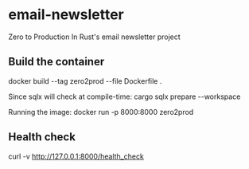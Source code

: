 # email-newsletter

Zero to Production In Rust's email newsletter project

## Build the container

docker build --tag zero2prod --file Dockerfile .

Since sqlx will check at compile-time:
cargo sqlx prepare --workspace

Running the image:
docker run -p 8000:8000 zero2prod

## Health check

curl -v http://127.0.0.1:8000/health_check
